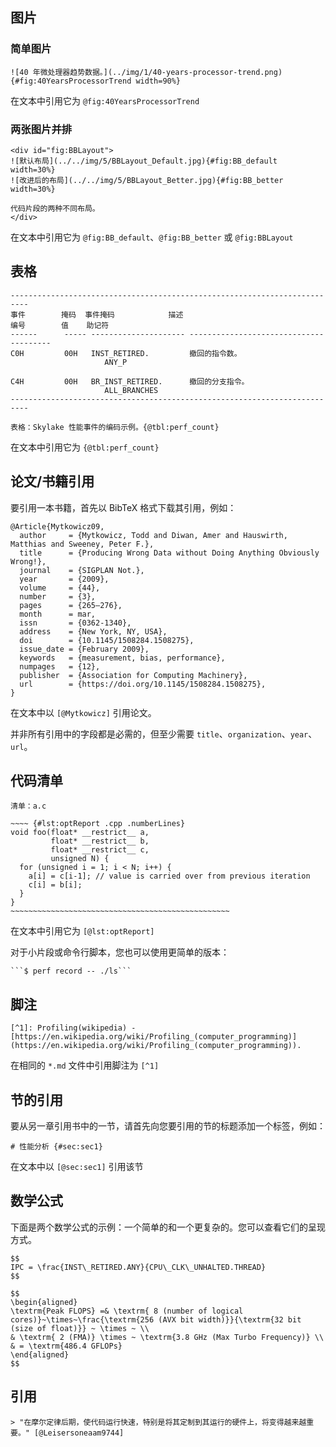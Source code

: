 ## 图片

### 简单图片

```
![40 年微处理器趋势数据。](../img/1/40-years-processor-trend.png){#fig:40YearsProcessorTrend width=90%}
```
在文本中引用它为 `@fig:40YearsProcessorTrend`

### 两张图片并排

```
<div id="fig:BBLayout">
![默认布局](../../img/5/BBLayout_Default.jpg){#fig:BB_default width=30%}
![改进后的布局](../../img/5/BBLayout_Better.jpg){#fig:BB_better width=30%}

代码片段的两种不同布局。
</div>
``` 
在文本中引用它为 `@fig:BB_default`、`@fig:BB_better` 或 `@fig:BBLayout`
    
## 表格

```
--------------------------------------------------------------------------
事件        掩码  事件掩码            描述
编号        值    助记符              
------      ----- --------------------- ---------------------------------------
C0H         00H   INST_RETIRED.         撤回的指令数。 
                     ANY_P

C4H         00H   BR_INST_RETIRED.      撤回的分支指令。
                     ALL_BRANCHES                  
--------------------------------------------------------------------------

表格：Skylake 性能事件的编码示例。{@tbl:perf_count}
```

在文本中引用它为 `{@tbl:perf_count}`

## 论文/书籍引用

要引用一本书籍，首先以 BibTeX 格式下载其引用，例如：

```
@Article{Mytkowicz09,
  author     = {Mytkowicz, Todd and Diwan, Amer and Hauswirth, Matthias and Sweeney, Peter F.},
  title      = {Producing Wrong Data without Doing Anything Obviously Wrong!},
  journal    = {SIGPLAN Not.},
  year       = {2009},
  volume     = {44},
  number     = {3},
  pages      = {265–276},
  month      = mar,
  issn       = {0362-1340},
  address    = {New York, NY, USA},
  doi        = {10.1145/1508284.1508275},
  issue_date = {February 2009},
  keywords   = {measurement, bias, performance},
  numpages   = {12},
  publisher  = {Association for Computing Machinery},
  url        = {https://doi.org/10.1145/1508284.1508275},
}
```

在文本中以 `[@Mytkowicz]` 引用论文。

并非所有引用中的字段都是必需的，但至少需要 `title`、`organization`、`year`、`url`。

## 代码清单

```
清单：a.c

~~~~ {#lst:optReport .cpp .numberLines}
void foo(float* __restrict__ a, 
         float* __restrict__ b, 
         float* __restrict__ c,
         unsigned N) {
  for (unsigned i = 1; i < N; i++) {
    a[i] = c[i-1]; // value is carried over from previous iteration
    c[i] = b[i];
  }
}
~~~~~~~~~~~~~~~~~~~~~~~~~~~~~~~~~~~~~~~~~~~~~~~~~
```

在文本中引用它为 `[@lst:optReport]`

对于小片段或命令行脚本，您也可以使用更简单的版本：

```
```$ perf record -- ./ls```
```

## 脚注

```
[^1]: Profiling(wikipedia) - [https://en.wikipedia.org/wiki/Profiling_(computer_programming)](https://en.wikipedia.org/wiki/Profiling_(computer_programming)).
```

在相同的 `*.md` 文件中引用脚注为 `[^1]`

## 节的引用

要从另一章引用书中的一节，请首先向您要引用的节的标题添加一个标签，例如：

```
# 性能分析 {#sec:sec1}
```

在文本中以 `[@sec:sec1]` 引用该节

## 数学公式

下面是两个数学公式的示例：一个简单的和一个更复杂的。您可以查看它们的呈现方式。

```
$$
IPC = \frac{INST\_RETIRED.ANY}{CPU\_CLK\_UNHALTED.THREAD}
$$

$$
\begin{aligned}
\textrm{Peak FLOPS} =& \textrm{ 8 (number of logical cores)}~\times~\frac{\textrm{256 (AVX bit width)}}{\textrm{32 bit (size of float)}} ~ \times ~ \\
& \textrm{ 2 (FMA)} \times ~ \textrm{3.8 GHz (Max Turbo Frequency)} \\
& = \textrm{486.4 GFLOPs}
\end{aligned}
$$
```

## 引用

```
> "在摩尔定律后期，使代码运行快速，特别是将其定制到其运行的硬件上，将变得越来越重要。" [@Leisersoneaam9744]
```